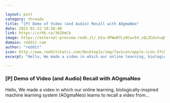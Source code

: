 ```yaml
---

layout: post
category: threads
title: "[P] Demo of Video (and Audio) Recall with AOgmaNeo"
date: 2021-01-22 19:38:40
link: https://vrhk.co/363XmCk
image: https://external-preview.redd.it/_bIa-4PWw07Lz9Cwv54_cQLZCAznuqMDJ8AXcHrrjQ8.jpg?width=480&height=251.308900524&auto=webp&crop=480:251.308900524,smart&s=2a7e7e1f2be3dd5cbc2c7d68f5d850f2c694b5ab
domain: reddit.com
author: "reddit"
icon: http://www.redditstatic.com/desktop2x/img/favicon/apple-icon-57x57.png
excerpt: "Hello, We made a video in which our online learning, biologically-inspired machine learning system (AOgmaNeo) learns to recall a video from..."

---
```


### [P] Demo of Video (and Audio) Recall with AOgmaNeo

Hello, We made a video in which our online learning, biologically-inspired machine learning system (AOgmaNeo) learns to recall a video from...